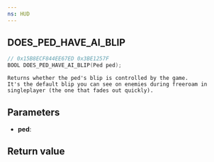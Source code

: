 ```yaml
---
ns: HUD
---
```

## DOES_PED_HAVE_AI_BLIP

```c
// 0x15B8ECF844EE67ED 0x3BE1257F
BOOL DOES_PED_HAVE_AI_BLIP(Ped ped);
```

```
Returns whether the ped's blip is controlled by the game.   
It's the default blip you can see on enemies during freeroam in singleplayer (the one that fades out quickly).  
```

## Parameters
* **ped**: 

## Return value
